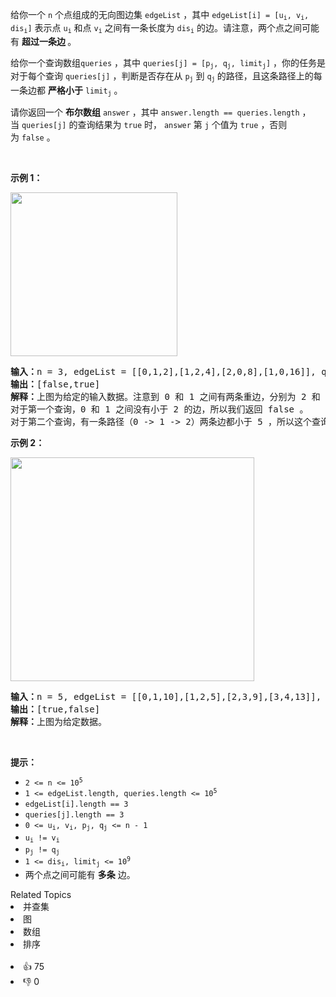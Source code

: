 <p>给你一个 <code>n</code>&nbsp;个点组成的无向图边集&nbsp;<code>edgeList</code>&nbsp;，其中&nbsp;<code>edgeList[i] = [u<sub>i</sub>, v<sub>i</sub>, dis<sub>i</sub>]</code>&nbsp;表示点&nbsp;<code>u<sub>i</sub></code> 和点&nbsp;<code>v<sub>i</sub></code>&nbsp;之间有一条长度为&nbsp;<code>dis<sub>i</sub></code>&nbsp;的边。请注意，两个点之间可能有 <strong>超过一条边&nbsp;</strong>。</p>

<p>给你一个查询数组<code>queries</code>&nbsp;，其中&nbsp;<code>queries[j] = [p<sub>j</sub>, q<sub>j</sub>, limit<sub>j</sub>]</code>&nbsp;，你的任务是对于每个查询&nbsp;<code>queries[j]</code>&nbsp;，判断是否存在从&nbsp;<code>p<sub>j</sub></code>&nbsp;到&nbsp;<code>q<sub>j</sub></code><sub>&nbsp;</sub>的路径，且这条路径上的每一条边都 <strong>严格小于</strong>&nbsp;<code>limit<sub>j</sub></code>&nbsp;。</p>

<p>请你返回一个 <b>布尔数组</b><em>&nbsp;</em><code>answer</code><em>&nbsp;</em>，其中<em>&nbsp;</em><code>answer.length == queries.length</code>&nbsp;，当&nbsp;<code>queries[j]</code>&nbsp;的查询结果为&nbsp;<code>true</code>&nbsp;时，&nbsp;<code>answer</code> 第<em>&nbsp;</em><code>j</code>&nbsp;个值为<em>&nbsp;</em><code>true</code><em>&nbsp;</em>，否则为&nbsp;<code>false</code>&nbsp;。</p>

<p>&nbsp;</p>

<p><strong>示例 1：</strong></p> 
<img alt="" src="https://assets.leetcode-cn.com/aliyun-lc-upload/uploads/2020/12/19/h.png" style="width: 267px; height: 262px;" /> 
<pre>
<b>输入：</b>n = 3, edgeList = [[0,1,2],[1,2,4],[2,0,8],[1,0,16]], queries = [[0,1,2],[0,2,5]]
<b>输出：</b>[false,true]
<b>解释：</b>上图为给定的输入数据。注意到 0 和 1 之间有两条重边，分别为 2 和 16 。
对于第一个查询，0 和 1 之间没有小于 2 的边，所以我们返回 false 。
对于第二个查询，有一条路径（0 -&gt; 1 -&gt; 2）两条边都小于 5 ，所以这个查询我们返回 true 。
</pre>

<p><strong>示例 2：</strong></p> 
<img alt="" src="https://assets.leetcode-cn.com/aliyun-lc-upload/uploads/2020/12/19/q.png" style="width: 390px; height: 358px;" /> 
<pre>
<b>输入：</b>n = 5, edgeList = [[0,1,10],[1,2,5],[2,3,9],[3,4,13]], queries = [[0,4,14],[1,4,13]]
<b>输出：</b>[true,false]
<b>解释：</b>上图为给定数据。
</pre>

<p>&nbsp;</p>

<p><strong>提示：</strong></p>

<ul> 
 <li><code>2 &lt;= n &lt;= 10<sup>5</sup></code></li> 
 <li><code>1 &lt;= edgeList.length, queries.length &lt;= 10<sup>5</sup></code></li> 
 <li><code>edgeList[i].length == 3</code></li> 
 <li><code>queries[j].length == 3</code></li> 
 <li><code>0 &lt;= u<sub>i</sub>, v<sub>i</sub>, p<sub>j</sub>, q<sub>j</sub> &lt;= n - 1</code></li> 
 <li><code>u<sub>i</sub> != v<sub>i</sub></code></li> 
 <li><code>p<sub>j</sub> != q<sub>j</sub></code></li> 
 <li><code>1 &lt;= dis<sub>i</sub>, limit<sub>j</sub> &lt;= 10<sup>9</sup></code></li> 
 <li>两个点之间可能有 <strong>多条</strong>&nbsp;边。</li> 
</ul>

<div><div>Related Topics</div><div><li>并查集</li><li>图</li><li>数组</li><li>排序</li></div></div><br><div><li>👍 75</li><li>👎 0</li></div>